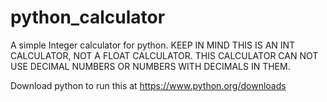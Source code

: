 # python_calculator
A simple Integer calculator for python. KEEP IN MIND THIS IS AN INT CALCULATOR, NOT A FLOAT CALCULATOR. THIS CALCULATOR CAN NOT USE DECIMAL NUMBERS OR NUMBERS WITH DECIMALS IN THEM. 

Download python to run this at https://www.python.org/downloads 

